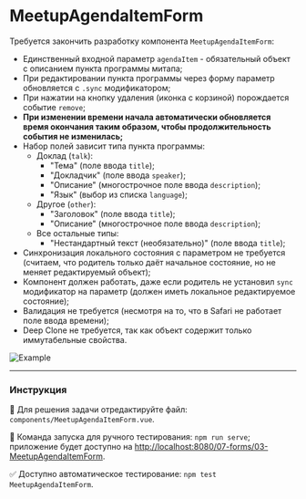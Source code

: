 # MeetupAgendaItemForm

Требуется закончить разработку компонента `MeetupAgendaItemForm`:
- Единственный входной параметр `agendaItem` - обязательный объект с описанием пункта программы митапа;
- При редактировании пункта программы через форму параметр обновляется с `.sync` модификатором;
- При нажатии на кнопку удаления (иконка с корзиной) порождается событие `remove`;
- **При изменении времени начала автоматически обновляется время окончания таким образом, чтобы продолжительность события не изменилась;**
- Набор полей зависит типа пункта программы:
    - Доклад (`talk`):
        - "Тема" (поле ввода `title`);
        - "Докладчик" (поле ввода `speaker`);
        - "Описание" (многострочное поле ввода `description`);
        - "Язык" (выбор из списка `language`);
    - Другое (`other`):
        - "Заголовок" (поле ввода `title`);
        - "Описание" (многострочное поле ввода `description`);
    - Все остальные типы:
        - "Нестандартный текст (необязательно)" (поле ввода `title`); 
- Синхронизация локального состояния с параметром не требуется (считаем, что родитель только даёт начальное состояние, но не меняет редактируемый объект);
- Компонент должен работать, даже если родитель не установил `sync` модификатор на параметр (должен иметь локальное редактируемое состояние);
- Валидация не требуется (несмотря на то, что в Safari не работает поле ввода времени);
- Deep Clone не требуется, так как объект содержит только иммутабельные свойства.

<img src="https://i.imgur.com/FXKhHQn.gif" alt="Example" />

---

### Инструкция

📝 Для решения задачи отредактируйте файл: `components/MeetupAgendaItemForm.vue`.

🚀 Команда запуска для ручного тестирования: `npm run serve`;<br>
приложение будет доступно на [http://localhost:8080/07-forms/03-MeetupAgendaItemForm](http://localhost:8080/07-forms/03-MeetupAgendaItemForm).

✅ Доступно автоматическое тестирование: `npm test MeetupAgendaItemForm`.
